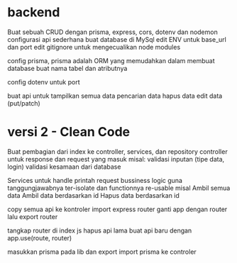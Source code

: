 # backend

Buat sebuah CRUD dengan prisma, express, cors, dotenv dan nodemon
configurasi api sederhana
buat database di MySql
edit ENV untuk base_url dan port
edit gitignore untuk mengecualikan node modules

config prisma, prisma adalah ORM yang memudahkan dalam membuat database
buat nama tabel dan atributnya

config dotenv untuk port

buat api untuk
tampilkan semua data
pencarian data
hapus data
edit data (put/patch)

# versi 2 - Clean Code

Buat pembagian dari index ke controller, services, dan repository
controller untuk response dan request yang masuk
misal:
validasi inputan (tipe data, login)
validasi kesamaan dari database

Services untuk handle printah request bussiness logic
guna tanggungjawabnya ter-isolate dan functionnya re-usable
misal
Ambil semua data
Ambil data berdasarkan id
Hapus data berdasarkan id


copy semua api ke kontroler
import express router
ganti app dengan router
lalu export router

tangkap router di index js
hapus api lama
buat api baru dengan app.use(route, router)

masukkan prisma pada lib dan export
import prisma ke controler

